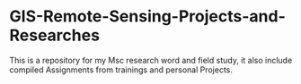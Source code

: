 # GIS-Remote-Sensing-Projects-and-Researches
This is a repository for my Msc research word and field study, it also include compiled Assignments from trainings and personal Projects.
